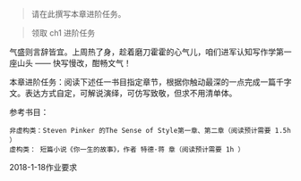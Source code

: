 >请在此撰写本章进阶任务。

>领取 ch1 进阶任务

气盛则言辞皆宜。上周热了身，趁着磨刀霍霍的心气儿，咱们进军认知写作学第一座山头 —— 快写慢改，酣畅文气！

本章进阶任务：阅读下述任一书目指定章节，根据你触动最深的一点完成一篇千字文。表达方式自定，可解说演绎，可仿写致敬，但求不用清单体。

参考书目：

    非虚构类：Steven Pinker 的The Sense of Style第一章、第二章（阅读预计需要 1.5h ）
    虚构类： 短篇小说《你一生的故事》，作者 特德·蒋 章（阅读预计需要 1h ）

2018-1-18作业要求
